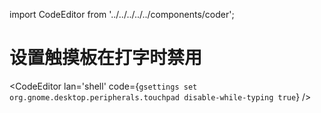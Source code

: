 import CodeEditor from '../../../../../components/coder';

# 设置触摸板在打字时禁用

<CodeEditor lan='shell' code={`
gsettings set org.gnome.desktop.peripherals.touchpad disable-while-typing true
`} />

